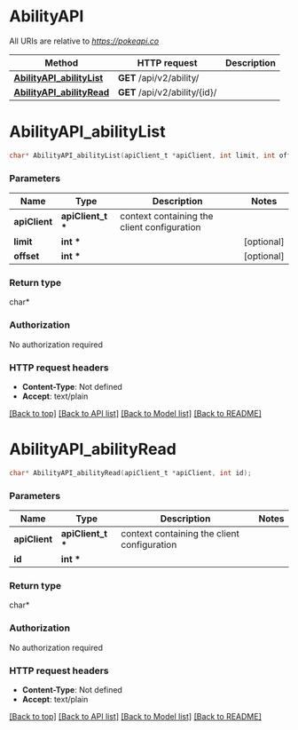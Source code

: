 # AbilityAPI

All URIs are relative to *https://pokeapi.co*

Method | HTTP request | Description
------------- | ------------- | -------------
[**AbilityAPI_abilityList**](AbilityAPI.md#AbilityAPI_abilityList) | **GET** /api/v2/ability/ | 
[**AbilityAPI_abilityRead**](AbilityAPI.md#AbilityAPI_abilityRead) | **GET** /api/v2/ability/{id}/ | 


# **AbilityAPI_abilityList**
```c
char* AbilityAPI_abilityList(apiClient_t *apiClient, int limit, int offset);
```

### Parameters
Name | Type | Description  | Notes
------------- | ------------- | ------------- | -------------
**apiClient** | **apiClient_t \*** | context containing the client configuration |
**limit** | **int \*** |  | [optional] 
**offset** | **int \*** |  | [optional] 

### Return type

char*



### Authorization

No authorization required

### HTTP request headers

 - **Content-Type**: Not defined
 - **Accept**: text/plain

[[Back to top]](#) [[Back to API list]](../README.md#documentation-for-api-endpoints) [[Back to Model list]](../README.md#documentation-for-models) [[Back to README]](../README.md)

# **AbilityAPI_abilityRead**
```c
char* AbilityAPI_abilityRead(apiClient_t *apiClient, int id);
```

### Parameters
Name | Type | Description  | Notes
------------- | ------------- | ------------- | -------------
**apiClient** | **apiClient_t \*** | context containing the client configuration |
**id** | **int \*** |  | 

### Return type

char*



### Authorization

No authorization required

### HTTP request headers

 - **Content-Type**: Not defined
 - **Accept**: text/plain

[[Back to top]](#) [[Back to API list]](../README.md#documentation-for-api-endpoints) [[Back to Model list]](../README.md#documentation-for-models) [[Back to README]](../README.md)

